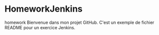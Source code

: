 # HomeworkJenkins
homework
Bienvenue dans mon projet GitHub. C'est un exemple de fichier README pour un exercice Jenkins.

